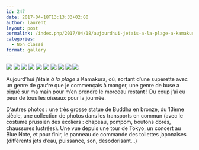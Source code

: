 ```yaml
---
id: 247
date: 2017-04-18T13:13:33+02:00
author: laurent
layout: post
permalink: /index.php/2017/04/18/aujourdhui-jetais-a-la-plage-a-kamakura-ou/
categories:
  - Non classé
format: gallery
---
```

<img src="/images/2017/04/tumblr_oolwqloIiv1uuvt0bo1_1280.jpg" />
<img src="/images/2017/04/tumblr_oolwqloIiv1uuvt0bo2_1280.jpg" />
<img src="/images/2017/04/tumblr_oolwqloIiv1uuvt0bo3_1280.jpg" />
<img src="/images/2017/04/tumblr_oolwqloIiv1uuvt0bo7_1280.jpg" />
<img src="/images/2017/04/tumblr_oolwqloIiv1uuvt0bo8_1280.jpg" />
<img src="/images/2017/04/tumblr_oolwqloIiv1uuvt0bo6_1280.jpg" />
<img src="/images/2017/04/tumblr_oolwqloIiv1uuvt0bo4_1280.jpg" />
<img src="/images/2017/04/tumblr_oolwqloIiv1uuvt0bo9_1280.jpg" />
<img src="/images/2017/04/tumblr_oolwqloIiv1uuvt0bo5_1280.jpg" />
<img src="/images/2017/04/tumblr_oolwqloIiv1uuvt0bo10_1280.jpg" />

Aujourd’hui j’étais _à la plage_ à Kamakura, où, sortant d’une supérette avec un genre de gaufre que je commençais à manger, une genre de buse a piqué sur ma main pour m’en prendre le morceau restant ! Du coup j’ai eu peur de tous les oiseaux pour la journée.

D’autres photos : une très grosse statue de Buddha en bronze, du 13ème siècle, une collection de photos dans les transports en commun (avec le costume prussien des écoliers : chapeau, pompom, boutons dorés, chaussures lustrées). Une vue depuis une tour de Tokyo, un concert au Blue Note, et pour finir, le panneau de commande des toilettes japonaises (différents jets d’eau, puissance, son, désodorisant&hellip;)